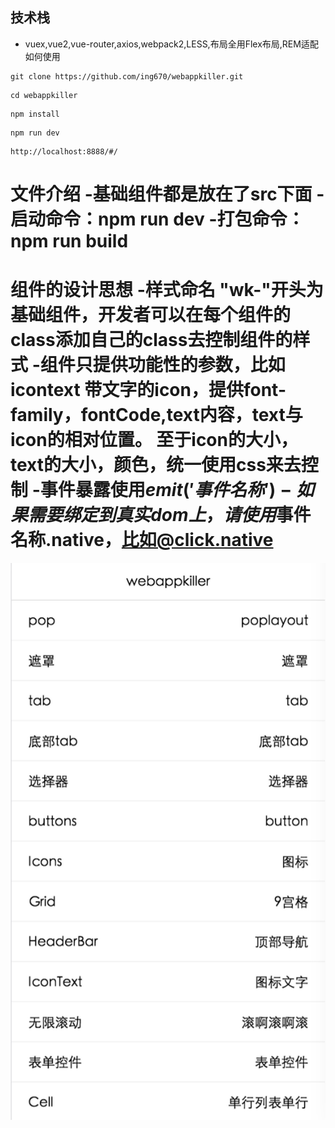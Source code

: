 
## 技术栈
- vuex,vue2,vue-router,axios,webpack2,LESS,布局全用Flex布局,REM适配
如何使用
```
git clone https://github.com/ing670/webappkiller.git
```
```
cd webappkiller
```
```
npm install
```
```
npm run dev
```
```
http://localhost:8888/#/
```
文件介绍
-基础组件都是放在了src下面
-启动命令：npm run dev
-打包命令：npm run build
=====
组件的设计思想
-样式命名 "wk-"开头为基础组件，开发者可以在每个组件的class添加自己的class去控制组件的样式
-组件只提供功能性的参数，比如icontext 带文字的icon，提供font-family，fontCode,text内容，text与icon的相对位置。
至于icon的大小，text的大小，颜色，统一使用css来去控制
-事件暴露使用$emit('事件名称')
-如果需要绑定到真实dom上，请使用$事件名称.native，比如@click.native
=====

![image](https://github.com/ing670/webappkiller/blob/master/doc/imgs/abc.png)




